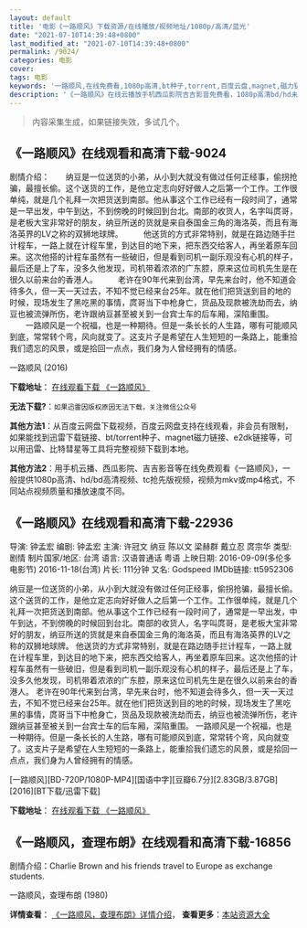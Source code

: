 ```yaml
---
layout: default
title: '电影《一路顺风》下载资源/在线播放/视频地址/1080p/高清/蓝光'
date: "2021-07-10T14:39:48+0800"
last_modified_at: "2021-07-10T14:39:48+0800"
permalink: /9024/
categories: 电影
cover:
tags: 电影
keywords: '一路顺风,在线免费看,1080p高清,bt种子,torrent,百度云盘,magnet,磁力链,迅雷下载资源'
description: '《一路顺风》在线云播放手机西瓜影院吉吉影音免费看，1080p高清bd/hd未删减完整版和tc抢先枪版，mkv/mp4格式，附带bt/torrent种子、magnet/磁力链、百度云盘、网盘资源迅雷下载链接'
---
```


>内容采集生成，如果链接失效，多试几个。


## 《一路顺风》在线观看和高清下载-9024

剧情介绍：　　纳豆是一位送货的小弟，从小到大就没有做过任何正经事，偷拐抢骗，最擅长偷。这个送货的工作，是他立定志向好好做人之后第一个工作。工作很单纯，就是几个礼拜一次把货送到南部。他从事这个工作已经有一段时间了，通常是一早出发，中午到达，不到傍晚的时候回到台北。南部的收货人，名字叫庹哥，是老板大宝非常好的朋友，纳豆所送的货就是来自泰国金三角的海洛英，而且有海洛英界的LV之称的双狮地球牌。  　　他送货的方式非常特别，就是在路边随手拦计程车，一路上就在计程车里，到达目的地下来，把东西交给客人，再坐着原车回来。这次他搭的计程车虽然有一些破旧，但是看到司机一副乐观没有心机的样子，最后还是上了车，没多久他发现，司机带着浓浓的广东腔，原来这位司机先生是在很久以前来台的香港人。  　　老许在90年代来到台湾，早先来台时，他不知道会待多久，但一天一天过去，不知不觉已经来台25年。就在他们把货送到目的地的时候，现场发生了黑吃黑的事情，庹哥当下中枪身亡，货品及现款被洗劫而去，纳豆也被流弹所伤，老许跟纳豆甚至被关到一台宾士车的后车厢，深陷重围。  　　一路顺风是一个祝福，也是一种期待。但是一条长长的人生路，哪有可能顺风到底，常常转个弯，风向就变了。这支片子是希望在人生短短的一条路上，能重拾我们遗忘的风景，或是拾回一点点，我们身为人曾经拥有的情感。


一路顺风 (2016)

**下载地址**： [在线观看下载 《一路顺风》](https://www.btbtdy.me/btdy/dy10075.html) 


**无法下载?**：`如果迅雷因版权原因无法下载，关注微信公众号 `

**其他方法1**：从百度云网盘下载视频，百度云网盘支持在线观看，非会员有限制，如果能找到迅雷下载链接、bt/torrent种子、magnet磁力链接、e2dk链接等，可以用迅雷、比特彗星等工具将完整视频下载到本地。

**其他方法2**：用手机云播、西瓜影院、吉吉影音等在线免费观看《一路顺风》，一般提供1080p高清、hd/bd高清视频、tc抢先版视频，视频为mkv或mp4格式，不同站点视频质量和播放速度不同。


## 《一路顺风》在线观看和高清下载-22936

导演: 钟孟宏 编剧: 钟孟宏 主演: 许冠文 纳豆 陈以文 梁赫群 戴立忍 庹宗华 类型: 剧情 制片国家/地区: 台湾 语言: 汉语普通话 粤语 上映日期: 2016-09-09(多伦多电影节) 2016-11-18(台湾) 片长: 111分钟 又名: Godspeed IMDb链接: tt5952306

纳豆是一位送货的小弟，从小到大就没有做过任何正经事，偷拐抢骗，最擅长偷。这个送货的工作，是他立定志向好好做人之后第一个工作。工作很单纯，就是几个礼拜一次把货送到南部。他从事这个工作已经有一段时间了，通常是一早出发，中午到达，不到傍晚的时候回到台北。南部的收货人，名字叫庹哥，是老板大宝非常好的朋友，纳豆所送的货就是来自泰国金三角的海洛英，而且有海洛英界的LV之称的双狮地球牌。 他送货的方式非常特别，就是在路边随手拦计程车，一路上就在计程车里，到达目的地下来，把东西交给客人，再坐着原车回来。这次他搭的计程车虽然有一些破旧，但是看到司机一副乐观没有心机的样子，最后还是上了车，没多久他发现，司机带着浓浓的广东腔，原来这位司机先生是在很久以前来台的香港人。 老许在90年代来到台湾，早先来台时，他不知道会待多久，但一天一天过去，不知不觉已经来台25年。就在他们把货送到目的地的时候，现场发生了黑吃黑的事情，庹哥当下中枪身亡，货品及现款被洗劫而去，纳豆也被流弹所伤，老许跟纳豆甚至被关到一台宾士车的后车厢，深陷重围。 一路顺风是一个祝福，也是一种期待。但是一条长长的人生路，哪有可能顺风到底，常常转个弯，风向就变了。这支片子是希望在人生短短的一条路上，能重拾我们遗忘的风景，或是拾回一点点，我们身为人曾经拥有的情感。


[一路顺风][BD-720P/1080P-MP4][国语中字][豆瓣6.7分][2.83GB/3.87GB][2016][BT下载/迅雷下载]

**下载地址**： [在线观看下载 《一路顺风》](https://www.btdx8.com/torrent/godspeed_2016.html) 


## 《一路顺风，查理布朗》在线观看和高清下载-16856

剧情介绍：Charlie Brown and his friends travel to Europe as exchange students.


一路顺风，查理布朗 (1980)

**详情查看**： [《一路顺风，查理布朗》详情介绍](/movie/16856/)， **查看更多**：[本站资源大全](/movie/t/all/)

